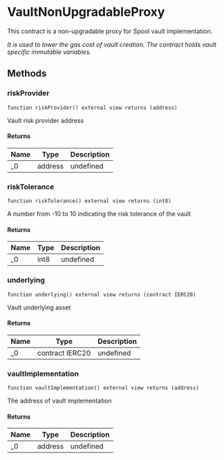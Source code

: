 # VaultNonUpgradableProxy





This contract is a non-upgradable proxy for Spool vault implementation.

*It is used to lower the gas cost of vault creation. The contract holds vault specific immutable variables.*

## Methods

### riskProvider

```solidity
function riskProvider() external view returns (address)
```

Vault risk provider address




#### Returns

| Name | Type | Description |
|---|---|---|
| _0 | address | undefined

### riskTolerance

```solidity
function riskTolerance() external view returns (int8)
```

A number from -10 to 10 indicating the risk tolerance of the vault




#### Returns

| Name | Type | Description |
|---|---|---|
| _0 | int8 | undefined

### underlying

```solidity
function underlying() external view returns (contract IERC20)
```

Vault underlying asset




#### Returns

| Name | Type | Description |
|---|---|---|
| _0 | contract IERC20 | undefined

### vaultImplementation

```solidity
function vaultImplementation() external view returns (address)
```

The address of vault implementation




#### Returns

| Name | Type | Description |
|---|---|---|
| _0 | address | undefined




